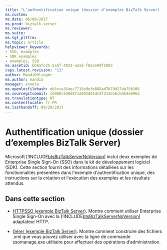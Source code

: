 ```yaml
---
title: "L’authentification unique (dossier d’exemples BizTalk Server) | Documents Microsoft"
ms.custom: 
ms.date: 06/08/2017
ms.prod: biztalk-server
ms.reviewer: 
ms.suite: 
ms.tgt_pltfrm: 
ms.topic: article
helpviewer_keywords:
- SSO, examples
- SDK examples
- examples, SSO
ms.assetid: bb8afc25-5a5f-4933-a2a5-f8dce90f5893
caps.latest.revision: "11"
author: MandiOhlinger
ms.author: mandia
manager: anneta
ms.openlocfilehash: eb3cca35aec7715e9efe888ad7b79d27da75b106
ms.sourcegitcommit: cb908c540d8f1a692d01dc8f313e16cb4b4e696d
ms.translationtype: MT
ms.contentlocale: fr-FR
ms.lasthandoff: 09/20/2017
---
```

# <a name="sso-biztalk-server-samples-folder"></a>Authentification unique (dossier d’exemples BizTalk Server)
Microsoft [!INCLUDE[btsBizTalkServerNoVersion](../includes/btsbiztalkservernoversion-md.md)] inclut deux exemples de Enterprise Single Sign-On (SSO) dans le kit de développement logiciel (SDK). Cette section fournit des informations détaillées sur les fonctionnalités présentées dans l'exemple d'authentification unique, des instructions sur la création et l'exécution des exemples et les résultats attendus.  
  
## <a name="in-this-section"></a>Dans cette section  
  
-   [HTTPSSO (exemple BizTalk Server)](../core/httpsso-biztalk-server-sample.md). Montre comment utiliser Enterprise Single Sign-On avec la [!INCLUDE[btsBizTalkServerNoVersion](../includes/btsbiztalkservernoversion-md.md)] adaptateur HTTP.  
  
-   [Gérer (exemple BizTalk Server)](../core/manage-biztalk-server-sample.md). Montre comment construire des fichiers .xml que vous pouvez utiliser avec la ligne de commande ssomanage.exe utilitaire pour effectuer des opérations d’administration.